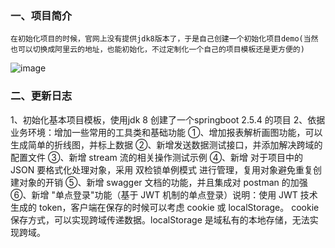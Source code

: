 
### 一、项目简介
    在初始化项目的时候，官网上没有提供jdk8版本了，于是自己创建一个初始化项目demo(当然也可以切换成阿里云的地址，也能初始化，不过定制化一个自己的项目模板还是更方便的)
![image](https://github.com/user-attachments/assets/9fd88121-fd79-4a6d-88a4-6ec6a20b455c)

### 二、更新日志

1、初始化基本项目模板，使用jdk 8 创建了一个springboot 2.5.4 的项目
2、依据业务环境：增加一些常用的工具类和基础功能
    ①、增加报表解析画图功能，可以生成简单的折线图，并标上数据
    ②、新增发送数据测试接口，并添加解决跨域的配置文件
    ③、新增 stream 流的相关操作测试示例
    ④、新增 对于项目中的 JSON 要格式化处理对象，采用 双检锁单例模式 进行管理，复用对象避免重复创建对象的开销
    ⑤、新增 swagger 文档的功能，并且集成对 postman 的加强
    ⑥、新增 "单点登录"功能（基于 JWT 机制的单点登录）说明：使用 JWT 技术生成的 token，客户端在保存的时候可以考虑 cookie 或 localStorage。
  cookie 保存方式，可以实现跨域传递数据。localStorage 是域私有的本地存储，无法实现跨域。

    
